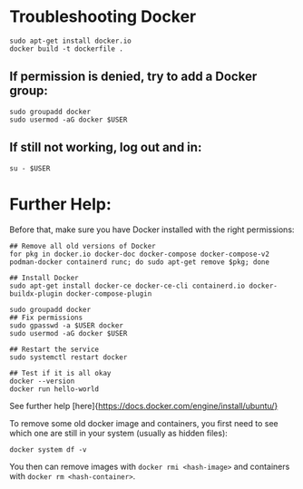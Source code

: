 # Troubleshooting Docker
```
sudo apt-get install docker.io
docker build -t dockerfile .
```

## If permission is denied, try to add a Docker group:
```
sudo groupadd docker
sudo usermod -aG docker $USER
```

## If still not working, log out and in: 
```
su - $USER
```

# Further Help:
Before that, make sure you have Docker installed with the right permissions:
```
## Remove all old versions of Docker
for pkg in docker.io docker-doc docker-compose docker-compose-v2 podman-docker containerd runc; do sudo apt-get remove $pkg; done

## Install Docker
sudo apt-get install docker-ce docker-ce-cli containerd.io docker-buildx-plugin docker-compose-plugin

sudo groupadd docker
## Fix permissions
sudo gpasswd -a $USER docker
sudo usermod -aG docker $USER

## Restart the service
sudo systemctl restart docker

## Test if it is all okay
docker --version
docker run hello-world
```
See further help [here]{https://docs.docker.com/engine/install/ubuntu/}

To remove some old docker image and containers, you first need to see which one are still in your system (usually as hidden files):
```
docker system df -v
```
You then can remove images with ```docker rmi <hash-image>``` and containers with ```docker rm <hash-container>```.
